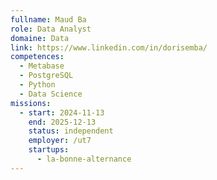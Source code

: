 ```yaml
---
fullname: Maud Ba
role: Data Analyst
domaine: Data
link: https://www.linkedin.com/in/dorisemba/
competences:
  - Metabase
  - PostgreSQL
  - Python
  - Data Science
missions:
  - start: 2024-11-13
    end: 2025-12-13
    status: independent
    employer: /ut7
    startups:
      - la-bonne-alternance
---
```

